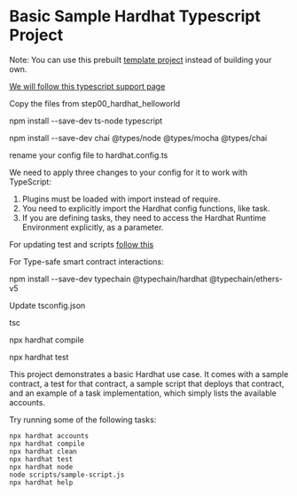 # Basic Sample Hardhat Typescript Project

Note: You can use this prebuilt [template project](https://github.com/paulrberg/solidity-template) instead of building your own.

[We will follow this typescript support page](https://hardhat.org/guides/typescript.html)

Copy the files from step00_hardhat_helloworld

npm install --save-dev ts-node typescript

npm install --save-dev chai @types/node @types/mocha @types/chai

rename your config file to hardhat.config.ts

We need to apply three changes to your config for it to work with TypeScript:

1. Plugins must be loaded with import instead of require.
2. You need to explicitly import the Hardhat config functions, like task.
3. If you are defining tasks, they need to access the Hardhat Runtime Environment explicitly, as a parameter.

For updating test and scripts [follow this](https://hardhat.org/guides/typescript.html#writing-tests-and-scripts-in-typescript)

For Type-safe smart contract interactions:

npm install --save-dev typechain @typechain/hardhat @typechain/ethers-v5

Update tsconfig.json

tsc

npx hardhat compile

npx hardhat test




This project demonstrates a basic Hardhat use case. It comes with a sample contract, a test for that contract, a sample script that deploys that contract, and an example of a task implementation, which simply lists the available accounts.

Try running some of the following tasks:

```shell
npx hardhat accounts
npx hardhat compile
npx hardhat clean
npx hardhat test
npx hardhat node
node scripts/sample-script.js
npx hardhat help
```
